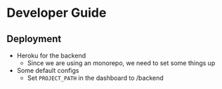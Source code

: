 # Developer Guide

## Deployment

* Heroku for the backend
    * Since we are using an monorepo, we need to set some things up
* Some default configs
  * Set `PROJECT_PATH` in the dashboard to /backend